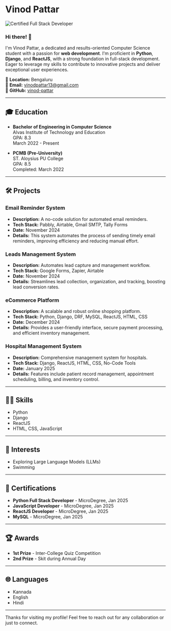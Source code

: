 # Vinod Pattar

![Certified Full Stack Developer](https://img.shields.io/badge/Full%20Stack%20Developer-Certified-green)

### Hi there! 👋
I'm Vinod Pattar, a dedicated and results-oriented Computer Science student with a passion for **web development**. I'm proficient in **Python**, **Django**, and **ReactJS**, with a strong foundation in full-stack development. Eager to leverage my skills to contribute to innovative projects and deliver exceptional user experiences.

📍 **Location:** Bengaluru  
📧 **Email:** [vinodpattar13@gmail.com](mailto:vinodpattar13@gmail.com)  
🔗 **GitHub:** [vinod-pattar](https://github.com/vinod-pattar)  

---

## 🎓 Education
- **Bachelor of Engineering in Computer Science**  
  Alvas Institute of Technology and Education  
  GPA: 8.3  
  March 2022 - Present

- **PCMB (Pre-University)**  
  ST. Aloysius PU College  
  GPA: 8.5  
  Completed: March 2022  

---

## 🛠 Projects

### Email Reminder System
- **Description:** A no-code solution for automated email reminders.
- **Tech Stack:** Pabbly, Airtable, Gmail SMTP, Tally Forms
- **Date:** November 2024
- **Details:** This system automates the process of sending timely email reminders, improving efficiency and reducing manual effort.

### Leads Management System
- **Description:** Automates lead capture and management workflow.
- **Tech Stack:** Google Forms, Zapier, Airtable
- **Date:** November 2024
- **Details:** Streamlines lead collection, organization, and tracking, boosting lead conversion rates.

### eCommerce Platform
- **Description:** A scalable and robust online shopping platform.
- **Tech Stack:** Python, Django, DRF, MySQL, ReactJS, HTML, CSS
- **Date:** December 2024
- **Details:** Provides a user-friendly interface, secure payment processing, and efficient inventory management.

### Hospital Management System
- **Description:** Comprehensive management system for hospitals.
- **Tech Stack:** Django, ReactJS, HTML, CSS, No-Code Tools
- **Date:** January 2025
- **Details:** Features include patient record management, appointment scheduling, billing, and inventory control.

---

## 🧑‍💻 Skills
- Python
- Django
- ReactJS
- HTML, CSS, JavaScript

---

## 🌱 Interests
- Exploring Large Language Models (LLMs)
- Swimming

---

## 📜 Certifications
- **Python Full Stack Developer** - MicroDegree, Jan 2025
- **JavaScript Developer** - MicroDegree, Jan 2025
- **ReactJS Developer** - MicroDegree, Jan 2025
- **MySQL** - MicroDegree, Jan 2025

---

## 🏆 Awards
- **1st Prize** - Inter-College Quiz Competition
- **2nd Prize** - Skit during Annual Day

---

## 🌐 Languages
- Kannada
- English
- Hindi

---

Thanks for visiting my profile! Feel free to reach out for any collaboration or just to connect.
